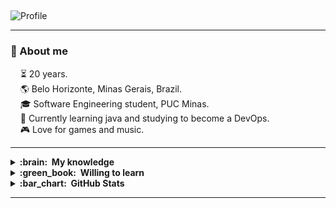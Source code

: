##
![Profile](https://user-images.githubusercontent.com/73006552/186941728-815af799-3fcc-4aa6-8106-3678877f0f12.gif)

<hr/>

### :mega:&nbsp;About me

 &nbsp;&nbsp;&nbsp; :hourglass_flowing_sand:&nbsp;20 years.\
 &nbsp;&nbsp;&nbsp; 🌎&nbsp;Belo Horizonte, Minas Gerais, Brazil.\
 &nbsp;&nbsp;&nbsp; :mortar_board:&nbsp;Software Engineering student, PUC Minas.\
 &nbsp;&nbsp;&nbsp; :pushpin:&nbsp;Currently learning java and studying to become a DevOps. \
&nbsp;&nbsp;&nbsp; 🎮&nbsp;Love for games and music.

<hr/>

<details>
  <summary><b>:brain: &nbsp;My knowledge</b></summary>
  
<br/>

![Java](https://img.shields.io/badge/JAVA-007396.svg?&style=flat&logo=java&logoColor=white)&nbsp;
![HTML5](https://img.shields.io/badge/HTML5-E34F26.svg?&style=flat&logo=html5&logoColor=white)&nbsp;
![CSS3](https://img.shields.io/badge/CSS3-%231572B6.svg?&style=flat&logo=css3&logoColor=white)&nbsp;
![JavaScript](https://img.shields.io/badge/JAVASCRIPT-323330.svg?&style=flat&logo=javascript&logoColor=%23F7DF1E)&nbsp;\
![TypeScript](https://img.shields.io/badge/TYPESCRIPT-%23007ACC.svg?&style=flat&logo=typescript&logoColor=white)&nbsp;
![Git](https://img.shields.io/badge/GIT-%23F05033.svg?&style=flat&logo=git&logoColor=white)&nbsp;
![GitHub](https://img.shields.io/badge/GITHUB-%23121011.svg?&style=flat&logo=github&logoColor=white)&nbsp;\
![Maven](https://img.shields.io/badge/MAVEN-C71A36.svg?&style=flat&logo=apache-maven)&nbsp;
![REST API](https://img.shields.io/badge/REST-02569B.svg?&style=flat&logo=rest&logoColor=white)&nbsp;
![LINUX](https://img.shields.io/badge/LINUX-FCC624?style=flat-square&logo=linux&logoColor=black)\
![VSCode](https://img.shields.io/badge/VSCODE-007ACC.svg?&style=flat&logo=visual-studio-code)&nbsp;
![IntelliJ](https://img.shields.io/badge/INTELLIJ-000000.svg?&style=flat&logo=intellij-idea)&nbsp;

</details>

<details>
  <summary><b>:green_book: &nbsp;Willing to learn</b></summary>
  <br/>
  
 ![AWS](https://img.shields.io/badge/AMAZON%20AWS-232F3E.svg?&style=flat&logo=amazon-aws&logoColor=white)&nbsp;
 ![Docker](https://img.shields.io/badge/DOCKER-2496ED.svg?&style=flat&logo=docker&logoColor=white)&nbsp;
 ![Postgres](https://img.shields.io/badge/POSTGRES-%23316192.svg?&style=flat&logo=postgresql&logoColor=white)
 ![GRAPHQL](https://img.shields.io/badge/GRAPHQL-E10098.svg?&style=flat&logo=graphql&logoColor=white)&nbsp;
 ![Kubernetes](https://img.shields.io/badge/KUBERNETES-326CE5.svg?&style=flat&logo=kubernetes&logoColor=white)&nbsp;
 </details>

<details>
  <summary><b>:bar_chart: &nbsp;GitHub Stats</b></summary>
  
  
<br/>

  <a href="https://github.com/SamLeal">
    <img height="180em" src="https://github-readme-stats.vercel.app/api?username=SamLeal&show_icons=true&theme=merko&include_all_commits=true&count_private=true">
  </a>
  <a href="https://github.com/SamLeal">
    <img height="180em" src="https://github-readme-stats.vercel.app/api/top-langs/?username=SamLeal&layout=compact&langs_count=16&theme=merko&count_private=true">
   </a>
</details>

<hr/>

